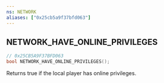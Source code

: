```yaml
---
ns: NETWORK
aliases: ["0x25cb5a9f37bfd063"]
---
```

## NETWORK_HAVE_ONLINE_PRIVILEGES

```c
// 0x25CB5A9F37BFD063
bool NETWORK_HAVE_ONLINE_PRIVILEGES();
```

Returns true if the local player has online privileges.

